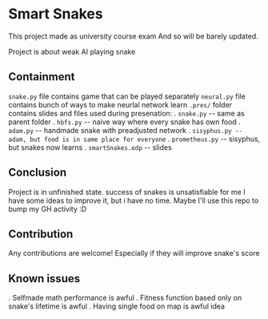 # Smart Snakes
This project made as university course exam
And so will be barely updated.

Project is about weak AI playing snake

## Containment
`snake.py` file contains game that can be played separately
`neural.py` file contains bunch of ways to make neurlal network learn
`.pres/` folder contains slides and files used during presenation:
. `snake.py` -- same as parent folder
. `hbfs.py` -- naive way where every snake has own food
. `adam.py` -- handmade snake with preadjusted network
. `sisyphus.py -- adam, but food is in same place for everyone`
. `prometheus.py` -- sisyphus, but snakes now learns
. `smartSnakes.odp` -- slides

## Conclusion
Project is in unfinished state. success of snakes is unsatisfiable for me
I have some ideas to improve it, but i have no time.
Maybe I'll use this repo to bump my GH activity :D

## Contribution
Any contributions are welcome!
Especially if they will improve snake's score

## Known issues
. Selfmade math performance is awful
. Fitness function based only on snake's lifetime is awful
. Having single food on map is awful idea
